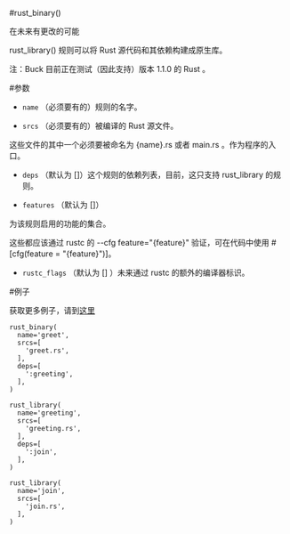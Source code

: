 #rust_binary()

在未来有更改的可能 

rust_library() 规则可以将 Rust 源代码和其依赖构建成原生库。

注：Buck 目前正在测试（因此支持）版本 1.1.0 的 Rust 。


#参数

- `name` （必须要有的）规则的名字。

- `srcs` （必须要有的）被编译的 Rust 源文件。

这些文件的其中一个必须要被命名为 {name}.rs 或者 main.rs 。作为程序的入口。


- `deps` （默认为 []）这个规则的依赖列表，目前，这只支持 rust_library 的规则。

- `features` （默认为 []）

为该规则启用的功能的集合。

这些都应该通过 rustc 的 --cfg feature="{feature}" 验证，可在代码中使用 #[cfg(feature = "{feature}")]。

- `rustc_flags` （默认为 [] ）未来通过 rustc 的额外的编译器标识。



#例子

获取更多例子，请到[这里](https://github.com/facebook/buck/tree/master/test/com/facebook/buck/rust/testdata/)


````
rust_binary(
  name='greet',
  srcs=[
    'greet.rs',
  ],
  deps=[
    ':greeting',
  ],
)

rust_library(
  name='greeting',
  srcs=[
    'greeting.rs',
  ],
  deps=[
    ':join',
  ],
)

rust_library(
  name='join',
  srcs=[
    'join.rs',
  ],
)
````
